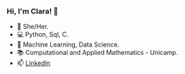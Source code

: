  ### Hi, I'm Clara! 👋
 
- 👩 She/Her.
- 💻 Python, Sql, C.
- 🌱 Machine Learning, Data Science.
- 📚 Computational and Applied Mathematics - Unicamp.
- 📫 [LinkedIn](https://www.linkedin.com/in/annaclaraamancio)
